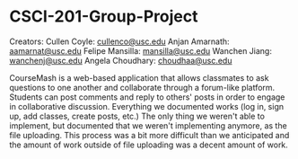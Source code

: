 # CSCI-201-Group-Project
Creators:
Cullen Coyle: cullenco@usc.edu
Anjan Amarnath: aamarnat@usc.edu
Felipe Mansilla: mansilla@usc.edu 
Wanchen Jiang: wanchenj@usc.edu 
Angela Choudhary: choudhaa@usc.edu

CourseMash is a web-based application that allows classmates to ask questions to one another and collaborate through a forum-like platform. Students can post comments and reply to others' posts in order to engage in collaborative discussion.
Everything we documented works (log in, sign up, add classes, create posts, etc.)
The only thing we weren't able to implement, but documented that we weren't implementing anymore, as the file uploading. This process was a bit more difficult than we anticipated and the amount of work outside of file uploading was a decent amount of work.
